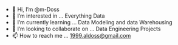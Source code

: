 - 👋 Hi, I’m @m-Doss
- 👀 I’m interested in ... Everything Data
- 🌱 I’m currently learning ... Data Modeling and data Warehousing 
- 💞️ I’m looking to collaborate on ... Data Engineering Projects
- 📫 How to reach me ... 1999.aldoss@gmail.com

<!---
m-Doss/m-Doss is a ✨ special ✨ repository because its `README.md` (this file) appears on your GitHub profile.
You can click the Preview link to take a look at your changes.
--->
